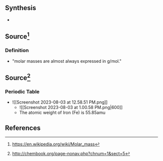 ## Synthesis
- 
## Source[^1]
### Definition
- "molar masses are almost always expressed in g/mol."
## Source[^2]
### Periodic Table
- ![[Screenshot 2023-08-03 at 12.58.51 PM.png]]
	- ![[Screenshot 2023-08-03 at 1.00.58 PM.png|600]]
	- The atomic weight of Iron (Fe) is 55.85amu 
## References
[^1]: https://en.wikipedia.org/wiki/Molar_mass
[^2]: http://chembook.org/page-nonav.php?chnum=1&sect=5